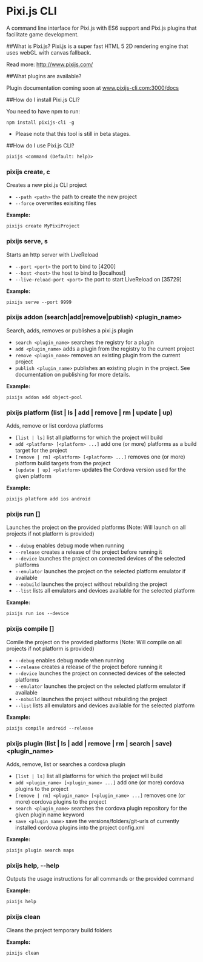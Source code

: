 # Pixi.js CLI
A command line interface for Pixi.js with ES6 support and Pixi.js plugins that facilitate game development.

##What is Pixi.js?
Pixi.js is a super fast HTML 5 2D rendering engine that uses webGL with canvas fallback.

Read more: http://www.pixijs.com/

##What plugins are available?

Plugin documentation coming soon at www.pixijs-cli.com:3000/docs


##How do I install Pixi.js CLI?

You need to have npm to run:

`npm install pixijs-cli -g`

* Please note that this tool is still in beta stages.



##How do I use Pixi.js CLI?

`pixijs <command (Default: help)>`



### pixijs create, c <name>
Creates a new pixi.js CLI project
  - `--path <path>` the path to create the new project
  - `--force` overwrites exisiting files

**Example:**

`pixijs create MyPixiProject`



### pixijs serve, s <options>
Starts an http server with LiveReload
  - `--port <port>` the port to bind to [4200]
  - `--host <host>` the host to bind to [localhost]
  - `--live-reload-port <port>` the port to start LiveReload on [35729]

**Example:**

`pixijs serve --port 9999`



### pixijs addon (search|add|remove|publish) <plugin_name>
Search, adds, removes or publishes a pixi.js plugin
  - `search <plugin_name>` searches the registry for a plugin
  - `add <plugin_name>` adds a plugin from the registry to the current project
  - `remove <plugin_name>` removes an existing plugin from the current project
  - `publish <plugin_name>` publishes an existing plugin in the project. See documentation on publishing for more details.

**Example:**

`pixijs addon add object-pool`



### pixijs platform (list | ls | add | remove | rm | update | up) <options>
Adds, remove or list cordova platforms
  - `[list | ls]` list all platforms for which the project will build
  - `add <platform> [<platform> ...]` add one (or more) platforms as a build target for the project
  - `[remove | rm] <platform> [<platform> ...]` removes one (or more) platform build targets from the project
  - `[update | up] <platform>` updates the Cordova version used for the given platform

**Example:**

`pixijs platform add ios android`



### pixijs run [<platforms>] <options>
Launches the project on the provided platforms (Note: Will launch on all projects if not platform is provided)
  - `--debug` enables debug mode when running
  - `--release` creates a release of the project before running it
  - `--device` launches the project on connected devices of the selected platforms
  - `--emulator` launches the project on the selected platform emulator if available
  - `--nobuild` launches the project without rebuilding the project
  - `--list` lists all emulators and devices available for the selected platform

**Example:**

`pixijs run ios --device`



### pixijs compile [<platforms>] <options>
Comile the project on the provided platforms (Note: Will compile on all projects if not platform is provided)
  - `--debug` enables debug mode when running
  - `--release` creates a release of the project before running it
  - `--device` launches the project on connected devices of the selected platforms
  - `--emulator` launches the project on the selected platform emulator if available
  - `--nobuild` launches the project without rebuilding the project
  - `--list` lists all emulators and devices available for the selected platform

**Example:**

`pixijs compile android --release`



### pixijs plugin (list | ls | add | remove | rm | search | save) <plugin_name>
Adds, remove, list or searches a cordova plugin
  - `[list | ls]` list all platforms for which the project will build
  - `add <plugin_name> [<plugin_name> ...]` add one (or more) cordova plugins to the project
  - `[remove | rm] <plugin_name> [<plugin_name> ...]` removes one (or more) cordova plugins to the project
  - `search <plugin_name>` searches the cordova plugin repository for the given plugin name keyword
  - `save <plugin_name>` save the versions/folders/git-urls of currently installed cordova plugins into the project config.xml

**Example:**

`pixijs plugin search maps`



### pixijs help, --help
Outputs the usage instructions for all commands or the provided command

**Example:**

`pixijs help`



### pixijs clean
Cleans the project temporary build folders

**Example:**

`pixijs clean`

